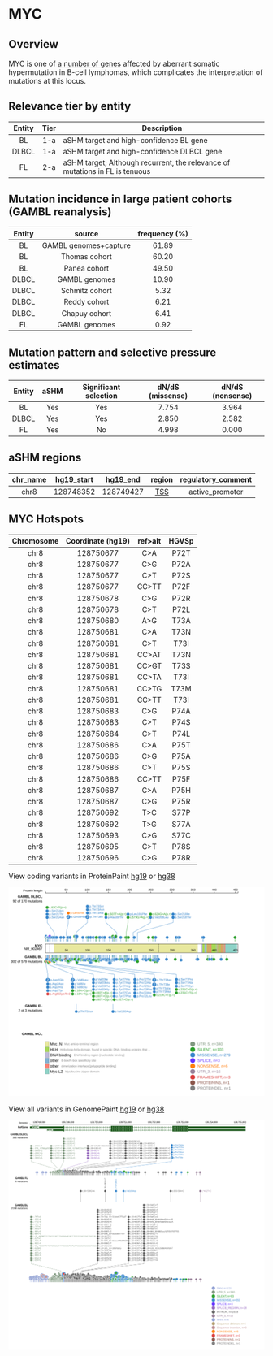 # MYC
## Overview
MYC is one of [a number of genes](https://github.com/morinlab/LLMPP/wiki/ashm) affected by aberrant somatic hypermutation in B-cell lymphomas, which complicates the interpretation of mutations at this locus.

## Relevance tier by entity

|Entity|Tier|Description                           |
|:------:|:----:|--------------------------------------|
|BL    |1-a | aSHM target and high-confidence BL gene               |
|DLBCL |1-a | aSHM target and high-confidence DLBCL gene            |
|FL    |2-a | aSHM target; Although recurrent, the relevance of mutations in FL is tenuous |

## Mutation incidence in large patient cohorts (GAMBL reanalysis)

|Entity|source               |frequency (%)|
|:------:|:---------------------:|:-------------:|
|BL    |GAMBL genomes+capture|61.89        |
|BL    |Thomas cohort        |60.20        |
|BL    |Panea cohort         |49.50        |
|DLBCL |GAMBL genomes        |10.90        |
|DLBCL |Schmitz cohort       | 5.32        |
|DLBCL |Reddy cohort         | 6.21        |
|DLBCL |Chapuy cohort        | 6.41        |
|FL    |GAMBL genomes        | 0.92        |

## Mutation pattern and selective pressure estimates

|Entity|aSHM|Significant selection|dN/dS (missense)|dN/dS (nonsense)|
|:------:|:----:|:---------------------:|:----------------:|:----------------:|
|BL    |Yes |Yes                  |7.754           |3.964           |
|DLBCL |Yes |Yes                  |2.850           |2.582           |
|FL    |Yes |No                   |4.998           |0.000           |

## aSHM regions

|chr_name|hg19_start|hg19_end |region                                                                                     |regulatory_comment|
|:--------:|:----------:|:---------:|:-------------------------------------------------------------------------------------------:|:------------------:|
|chr8    |128748352 |128749427|[TSS](https://genome.ucsc.edu/s/rdmorin/GAMBL%20hg19?position=chr8%3A128748352%2D128749427)|active_promoter   |



 ## MYC Hotspots

| Chromosome |Coordinate (hg19) | ref>alt | HGVSp | 
 | :---:| :---: | :--: | :---: |
| chr8 | 128750677 | C>A | P72T |
| chr8 | 128750677 | C>G | P72A |
| chr8 | 128750677 | C>T | P72S |
| chr8 | 128750677 | CC>TT | P72F |
| chr8 | 128750678 | C>G | P72R |
| chr8 | 128750678 | C>T | P72L |
| chr8 | 128750680 | A>G | T73A |
| chr8 | 128750681 | C>A | T73N |
| chr8 | 128750681 | C>T | T73I |
| chr8 | 128750681 | CC>AT | T73N |
| chr8 | 128750681 | CC>GT | T73S |
| chr8 | 128750681 | CC>TA | T73I |
| chr8 | 128750681 | CC>TG | T73M |
| chr8 | 128750681 | CC>TT | T73I |
| chr8 | 128750683 | C>G | P74A |
| chr8 | 128750683 | C>T | P74S |
| chr8 | 128750684 | C>T | P74L |
| chr8 | 128750686 | C>A | P75T |
| chr8 | 128750686 | C>G | P75A |
| chr8 | 128750686 | C>T | P75S |
| chr8 | 128750686 | CC>TT | P75F |
| chr8 | 128750687 | C>A | P75H |
| chr8 | 128750687 | C>G | P75R |
| chr8 | 128750692 | T>C | S77P |
| chr8 | 128750692 | T>G | S77A |
| chr8 | 128750693 | C>G | S77C |
| chr8 | 128750695 | C>T | P78S |
| chr8 | 128750696 | C>G | P78R |

View coding variants in ProteinPaint [hg19](https://morinlab.github.io/LLMPP/GAMBL/MYC_protein.html)  or [hg38](https://morinlab.github.io/LLMPP/GAMBL/MYC_protein_hg38.html)

![image](images/proteinpaint/MYC_NM_002467.svg)

View all variants in GenomePaint [hg19](https://morinlab.github.io/LLMPP/GAMBL/MYC.html)  or [hg38](https://morinlab.github.io/LLMPP/GAMBL/MYC_hg38.html)

![image](images/proteinpaint/MYC.svg)
